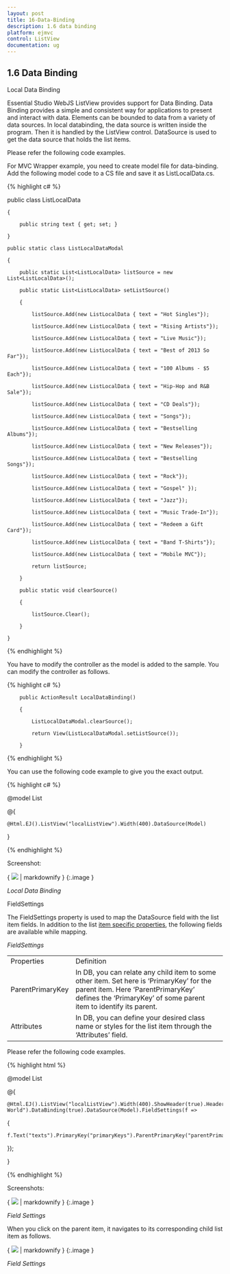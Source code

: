 ```yaml
---
layout: post
title: 16-Data-Binding
description: 1.6 data binding
platform: ejmvc
control: ListView
documentation: ug
---
```


## 1.6 Data Binding

Local Data Binding

Essential Studio WebJS ListView provides support for Data Binding. Data Binding provides a simple and consistent way for applications to present and interact with data. Elements can be bounded to data from a variety of data sources. In local databinding, the data source is written inside the program. Then it is handled by the ListView control. DataSource is used to get the data source that holds the list items.

Please refer the following code examples.





For MVC Wrapper example, you need to create model file for data-binding. Add the following model code to a CS file and save it as ListLocalData.cs.



{% highlight c# %}



   public class ListLocalData

    {

        public string text { get; set; }

    }  

    public static class ListLocalDataModal

    {

        public static List<ListLocalData> listSource = new List<ListLocalData>();      

        public static List<ListLocalData> setListSource()

        {

            listSource.Add(new ListLocalData { text = "Hot Singles"});

            listSource.Add(new ListLocalData { text = "Rising Artists"});

            listSource.Add(new ListLocalData { text = "Live Music"});

            listSource.Add(new ListLocalData { text = "Best of 2013 So Far"});

            listSource.Add(new ListLocalData { text = "100 Albums - $5 Each"});

            listSource.Add(new ListLocalData { text = "Hip-Hop and R&B Sale"});

            listSource.Add(new ListLocalData { text = "CD Deals"});

            listSource.Add(new ListLocalData { text = "Songs"});

            listSource.Add(new ListLocalData { text = "Bestselling Albums"});

            listSource.Add(new ListLocalData { text = "New Releases"});

            listSource.Add(new ListLocalData { text = "Bestselling Songs"});

            listSource.Add(new ListLocalData { text = "Rock"});

            listSource.Add(new ListLocalData { text = "Gospel" });

            listSource.Add(new ListLocalData { text = "Jazz"});

            listSource.Add(new ListLocalData { text = "Music Trade-In"});

            listSource.Add(new ListLocalData { text = "Redeem a Gift Card"});

            listSource.Add(new ListLocalData { text = "Band T-Shirts"});

            listSource.Add(new ListLocalData { text = "Mobile MVC"});

            return listSource;

        }

        public static void clearSource()

        {

            listSource.Clear();

        }       

    }





{% endhighlight %}



You have to modify the controller as the model is added to the sample. You can modify the controller as follows.



{% highlight c# %}



        public ActionResult LocalDataBinding()

        {

            ListLocalDataModal.clearSource();

            return View(ListLocalDataModal.setListSource());

        }





{% endhighlight %}



You can use the following code example to give you the exact output.



{% highlight c# %}



@model List<ListLocalData>

@{

    @Html.EJ().ListView("localListView").Width(400).DataSource(Model)

}





{% endhighlight %}



Screenshot:

{ ![](16-Data-Binding_images/16-Data-Binding_img1.png) | markdownify }
{:.image }


_Local Data Binding_

FieldSettings

The FieldSettings property is used to map the DataSource field with the list item fields. In addition to the list [item specific properties](http://help.syncfusion.com/ug/js/documents/groupedlist.htm), the following fields are available while mapping.

_FieldSettings_

<table>
<tr>
<td>
Properties</td><td>
Definition</td></tr>
<tr>
<td>
ParentPrimaryKey</td><td>
In DB, you can relate any child item to some other item. Set here is ‘PrimaryKey’ for the parent item. Here ‘ParentPrimaryKey’ defines the ‘PrimaryKey’ of some parent item to identify its parent.</td></tr>
<tr>
<td>
Attributes</td><td>
In DB, you can define your desired class name or styles for the list item through the ‘Attributes’ field.</td></tr>
</table>
Please refer the following code examples.

{% highlight html %}



@model List<FieldSettingsData>

@{

    @Html.EJ().ListView("localListView").Width(400).ShowHeader(true).HeaderTitle("Music World").DataBinding(true).DataSource(Model).FieldSettings(f =>

{

    f.Text("texts").PrimaryKey("primaryKeys").ParentPrimaryKey("parentPrimaryKeyss").ChildHeaderTitle("Title").ChildHeaderBackButtonText("BackIconText");

});

}





{% endhighlight %}



Screenshots:

{ ![](16-Data-Binding_images/16-Data-Binding_img2.png) | markdownify }
{:.image }


_Field Settings_

When you click on the parent item, it navigates to its corresponding child list item as follows.



{ ![](16-Data-Binding_images/16-Data-Binding_img3.png) | markdownify }
{:.image }


_Field Settings_

